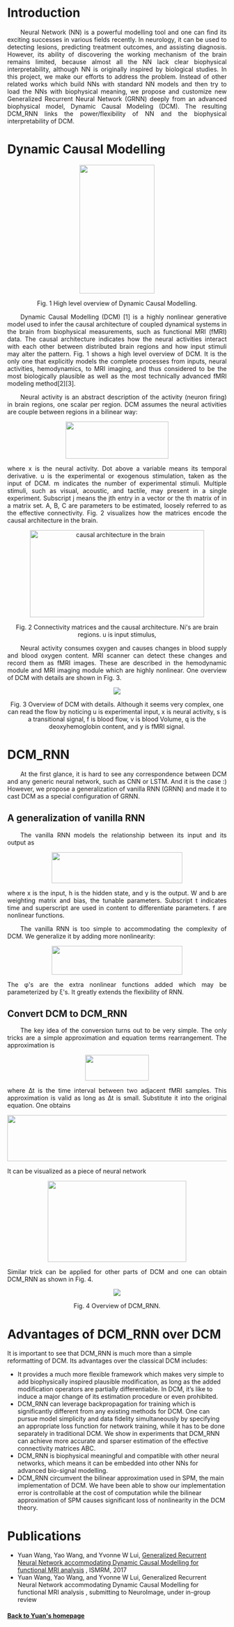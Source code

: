 # Introduction
<div style="text-align: justify; text-indent: 30px;">
<p>Neural Network (NN) is a powerful modelling tool and one can find its exciting successes in various fields recently. In neurology, it can be used to detecting lesions, predicting treatment outcomes, and assisting diagnosis. However, its ability of discovering the working mechanism of the brain remains limited, because almost all the NN lack clear biophysical interpretability, although NN is originally inspired by biological studies. In this project, we make our efforts to address the problem. Instead of other related works which build NNs with standard NN models and then try to load the NNs with biophysical meaning, we propose and customize new Generalized Recurrent Neural Network (GRNN) deeply from an advanced biophysical model, Dynamic Causal Modeling (DCM). The resulting DCM_RNN links the power/flexibility of NN and the biophysical interpretability of DCM.
</p>
</div>

# Dynamic Causal Modelling
<center>
<img width="172" height="295"  src="assets/images/diagram_of_DCM.png?raw=true" >
</center>
<div style="text-align: justify; text-align:center;" >
<p>Fig. 1 High level overview of Dynamic Causal Modelling.</p>
</div>

<div style="text-align: justify; text-indent: 30px; ">
<p>
Dynamic Causal Modelling (DCM) [1] is a highly nonlinear generative
model used to infer the causal architecture of coupled dynamical
systems in the brain from biophysical measurements,
such as functional MRI (fMRI) data. The causal architecture indicates
how the neural activities interact with each other between distributed
brain regions and how input stimuli may alter the pattern. Fig. 1 shows
a high level overview of DCM. It is the only one  that
explicitly models the complete processes from inputs, neural
activities, hemodynamics, to MRI imaging, and thus considered to be the
most biologically plausible as well as the most technically advanced
fMRI modeling method[2][3].
</p>
</div>

<div style="text-align: justify; text-indent: 30px; ">
<p>Neural activity is an abstract description of the activity
(neuron firing)  in brain regions, one scalar per region. DCM assumes
the neural activities are couple between regions in a bilinear way:
</p>
</div>

<center>
<img width="236" height="85"  src="assets/images/x_evolving.png?raw=true">
</center>
<div style="text-align: justify;">
<p>
where x is the neural activity. Dot above a variable means its temporal
derivative.  u is the experimental or exogenous stimulation,
taken as the input of DCM.  m indicates the number of experimental
stimuli. Multiple stimuli, such as visual, acoustic, and tactile,
may present in a single experiment.  Subscript j means the jth entry
in a vector or the th matrix of in a matrix set. A, B, C
are parameters to be estimated, loosely referred to as the effective
connectivity. Fig. 2 visualizes how the matrices encode the causal
architecture in the brain.
</p>
</div>


<center><img width="400" height="200" align="center" src="assets/images/causal_architecture.png?raw=true" alt="causal architecture in the brain">
</center>
<div style="text-aligh: justify; text-align:center;" >
<p>Fig. 2 Connectivity matrices and the causal architecture.
Ni's are brain regions. u is input stimulus,
</p>
</div>


<div style="text-align: justify; text-indent: 30px; ">
<p>
Neural activity consumes oxygen and causes changes in blood
supply and blood oxygen content. MRI scanner can detect these
changes and record them as fMRI images. These are described in
the hemodynamic module and MRI imaging module which are highly
nonlinear. One overview of DCM with details are shown in Fig. 3.
</p>
</div>

<center>
<img align="center" src="assets/images/whole_DCM.png?raw=true">
</center>
<p style="text-align:center" >
Fig. 3 Overview of DCM with details. Although it seems very complex,
one can read the flow by noticing u is experimental input, x is neural
activity, s is a transitional signal, f is blood flow, v is blood
Volume, q is the deoxyhemoglobin content, and y is fMRI signal.
</p>


# DCM_RNN
<div style="text-align: justify; text-indent: 30px; "><p>
At the first glance, it is hard to see any correspondence between DCM
and any generic neural network, such as CNN or LSTM.
And it is the case :) However, we propose a generalization of
vanilla RNN (GRNN) and made it to cast DCM as
a special configuration of GRNN.
</p></div>

## A generalization of vanilla RNN
<div style="text-align: justify; text-indent: 30px; "><p>
The vanilla RNN models the relationship between its input and its
output as
</p></div>

<center>
<img width="300" height="71"  src="assets/images/classic_rnn.png?raw=true">
</center>

<div style="text-align: justify;"><p>
where x is the input, h is the hidden state, and y is the output.
W and b are weighting matrix and bias, the tunable parameters.
Subscript t indicates time and superscript are used in content to
differentiate parameters. f are nonlinear functions.
</p></div>

<div style="text-align: justify; text-indent: 30px; "><p>
The vanilla RNN is too simple to accommodating the complexity of DCM.
We generalize it by adding more nonlinearity:
</p></div>

<center>
<img width="300" height="66" src="assets/images/GRNN.png?raw=true">
</center>

<div style="text-align: justify;  "><p>
The φ's are the extra nonlinear functions added which may be
parameterized by ξ's. It greatly extends the flexibility of RNN.
</p></div>

## Convert DCM to DCM_RNN
<div style="text-align: justify; text-indent: 30px;"><p>
The key idea of the conversion turns out to be very simple.
The only tricks are a simple approximation and equation terms
rearrangement. The approximation is
</p></div>

<center>
<img width="146" height="59" src="assets/images/approximation.png?raw=true">
</center>

<div style="text-align: justify; "><p>
where ∆t is the time interval between two adjacent fMRI samples.
This approximation is valid as long as ∆t is small.
Substitute it into the original equation. One obtains
</p></div>

<center>
<img width="603" height="106" src="assets/images/x_equation.png?raw=true">
</center>

<div style="text-align: justify; "><p>
It can be visualized as a piece of neural network
</p></div>

<center>
<img width="318" height="186" src="assets/images/x_nn_piece.png?raw=true">
</center>

<div style="text-align: justify; "><p>
Similar trick can be applied for other parts of DCM and one can obtain
DCM_RNN as shown in Fig. 4.
</p></div>

<center>
<img align="center" src="assets/images/DCM_RNN.png?raw=true">
</center>
<div style="text-align: justify; text-align:center;" >
<p>Fig. 4 Overview of DCM_RNN.</p>
</div>

# Advantages of DCM_RNN over DCM
It is important to see that DCM_RNN is much more than a simple reformatting of DCM. Its advantages over the classical DCM includes:

* It provides a much more flexible framework which makes very simple to add biophysically inspired plausible modification, as long as the added modification operators are partially differentiable. In DCM, it’s like to induce a major change of its estimation procedure or even prohibited.
* DCM_RNN can leverage backpropagation for training which is significantly different from any existing methods for DCM. One can pursue model simplicity and data fidelity simultaneously by specifying an appropriate loss function for network training, while it has to be done separately in traditional DCM.  We show in experiments that DCM_RNN can achieve more accurate and sparser estimation of the effective connectivity matrices ABC.
* DCM_RNN is biophysical meaningful and compatible with other neural networks, which means it can be embedded into other NNs for advanced bio-signal modelling.
* DCM_RNN circumvent the bilinear approximation used in SPM, the main implementation of DCM. We have been able to show our implementation error is controllable at the cost of computation while the bilinear approximation of SPM causes significant loss of nonlinearity in the DCM theory.


# Publications

* Yuan Wang, Yao Wang, and Yvonne W Lui,
[Generalized Recurrent Neural Network accommodating Dynamic Causal Modelling for functional MRI analysis](http://dev.ismrm.org/2017/0953.html)
, ISMRM, 2017
* Yuan Wang, Yao Wang, and Yvonne W Lui,
Generalized Recurrent Neural Network accommodating Dynamic Causal Modelling for functional MRI analysis
, submitting to NeuroImage, under in-group review

#### <a href="https://yuanwangonward.github.io/">Back to Yuan's homepage</a>

